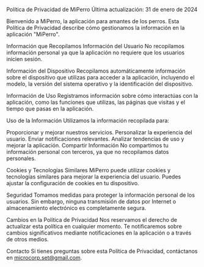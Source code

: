 Política de Privacidad de MiPerro
Última actualización: 31 de enero de 2024

Bienvenido a MiPerro, la aplicación para amantes de los perros. Esta Política de Privacidad describe cómo gestionamos la información en la aplicación "MiPerro".

Información que Recopilamos
Información del Usuario
No recopilamos información personal ya que la aplicación no requiere que los usuarios inicien sesión.

Información del Dispositivo
Recopilamos automáticamente información sobre el dispositivo que utilizas para acceder a la aplicación, incluyendo el modelo, la versión del sistema operativo y la identificación del dispositivo.

Información de Uso
Registramos información sobre cómo interactúas con la aplicación, como las funciones que utilizas, las páginas que visitas y el tiempo que pasas en la aplicación.

Uso de la Información
Utilizamos la información recopilada para:

Proporcionar y mejorar nuestros servicios.
Personalizar la experiencia del usuario.
Enviar notificaciones relevantes.
Analizar tendencias de uso y mejorar la aplicación.
Compartir Información
No compartimos tu información personal con terceros, ya que no recopilamos datos personales.

Cookies y Tecnologías Similares
MiPerro puede utilizar cookies y tecnologías similares para mejorar la experiencia del usuario. Puedes ajustar la configuración de cookies en tu dispositivo.

Seguridad
Tomamos medidas para proteger la información personal de los usuarios. Sin embargo, ninguna transmisión de datos por Internet o almacenamiento electrónico es completamente segura.

Cambios en la Política de Privacidad
Nos reservamos el derecho de actualizar esta política en cualquier momento. Te notificaremos sobre cambios significativos mediante notificaciones en la aplicación o a través de otros medios.

Contacto
Si tienes preguntas sobre esta Política de Privacidad, contáctanos en microcorp.set@gmail.com.
